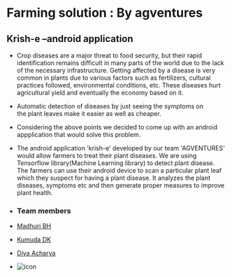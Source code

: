 # Farming solution : By agventures #
## Krish-e –android application ##
- Crop diseases are a major threat to food security, but their rapid identification remains difficult in many parts of the world due to the lack of the necessary    infrastructure.
Getting affected by a disease is very common in plants due to various factors such as fertilizers, cultural practices followed, environmental conditions, etc. These diseases hurt agricultural yield and eventually the economy based on it. 
- Automatic detection of diseases by just seeing the symptoms on the plant leaves make it easier as well as cheaper. 
- Considering the above points we decided to come up with an android appplication that would solve this problem.
- The android application 'krish-e'  developed by our team 'AGVENTURES' would allow farmers to treat their plant diseases. We 
are using Tensorflow library(Machine Learning library) to detect plant disease. The farmers can use their android device to scan a particular 
plant leaf which they suspect for having a plant disease. It analyzes the plant diseases, symptoms etc and then generate proper measures to 
improve plant health.
 
- ### Team members ###
- [Madhuri BH](https://www.github.com/madhuri-bh)
- [Kumuda DK ](https://www.github.com/kumudadk)
- [Diya Acharya](https://www.github.com/diyaacharya)
 - ![icon](https://github.com/madhuri-bh/Krish-e/blob/master/3677d41d-2247-4662-9b10-fc224f82c87f.jpg)
